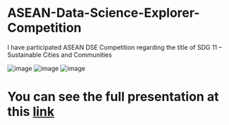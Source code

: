 # ASEAN-Data-Science-Explorer-Competition

I have participated ASEAN DSE Competition regarding the title of SDG 11 – Sustainable Cities and Communities

![image](https://user-images.githubusercontent.com/78056833/138029136-f346c707-b588-486b-8e51-eea8d7efd925.png)
![image](https://user-images.githubusercontent.com/78056833/138029195-21474848-2d19-4fc6-9cb1-fc833443b528.png)
![image](https://user-images.githubusercontent.com/78056833/138029171-45ec60a6-22ae-408e-a011-b2999dace668.png)

# You can see the full presentation at this [link](https://github.com/k-w-lee/ASEAN-Data-Science-Explorer-Competition/blob/master/Malaysia_USM%20DSExplorer.pdf)
